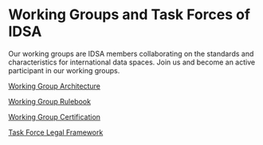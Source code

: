 # Working Groups and Task Forces of IDSA
Our working groups are IDSA members collaborating on the standards and characteristics for international data spaces. 
Join us and become an active participant in our working groups.

[Working Group Architecture](Working-Groups/WG-Architecture.md)

[Working Group Rulebook](Working-Groups/WG-Rulebook.md)

[Working Group Certification](Working-Groups/WG-Certification.md)

[Task Force Legal Framework](Working-Groups/TF-Legal-Framework.md)
